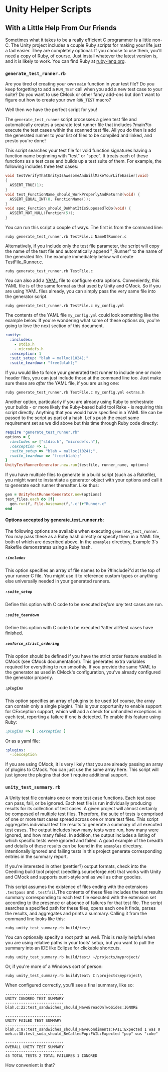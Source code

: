 # Unity Helper Scripts

## With a Little Help From Our Friends

Sometimes what it takes to be a really efficient C programmer is a little non-C.
The Unity project includes a couple Ruby scripts for making your life just a tad
easier. They are completely optional. If you choose to use them, you'll need a
copy of Ruby, of course. Just install whatever the latest version is, and it is
likely to work. You can find Ruby at [ruby-lang.org](https://ruby-labg.org/).


### `generate_test_runner.rb`

Are you tired of creating your own `main` function in your test file? Do you
keep forgetting to add a `RUN_TEST` call when you add a new test case to your
suite? Do you want to use CMock or other fancy add-ons but don't want to figure
out how to create your own `RUN_TEST` macro?

Well then we have the perfect script for you!

The `generate_test_runner` script processes a given test file and automatically
creates a separate test runner file that includes ?main?to execute the test
cases within the scanned test file. All you do then is add the generated runner
to your list of files to be compiled and linked, and presto you're done!

This script searches your test file for void function signatures having a
function name beginning with "test" or "spec". It treats each of these
functions as a test case and builds up a test suite of them. For example, the
following includes three test cases:

```C
void testVerifyThatUnityIsAwesomeAndWillMakeYourLifeEasier(void)
{
  ASSERT_TRUE(1);
}
void test_FunctionName_should_WorkProperlyAndReturn8(void) {
  ASSERT_EQUAL_INT(8, FunctionName());
}
void spec_Function_should_DoWhatItIsSupposedToDo(void) {
  ASSERT_NOT_NULL(Function(5));
}
```

You can run this script a couple of ways. The first is from the command line:

```Shell
ruby generate_test_runner.rb TestFile.c NameOfRunner.c
```

Alternatively, if you include only the test file parameter, the script will copy
the name of the test file and automatically append "_Runner" to the name of the
generated file. The example immediately below will create TestFile_Runner.c.

```Shell
ruby generate_test_runner.rb TestFile.c
```

You can also add a [YAML](http://www.yaml.org/) file to configure extra options.
Conveniently, this YAML file is of the same format as that used by Unity and
CMock. So if you are using YAML files already, you can simply pass the very same
file into the generator script.

```Shell
ruby generate_test_runner.rb TestFile.c my_config.yml
```

The contents of the YAML file `my_config.yml` could look something like the
example below. If you're wondering what some of these options do, you're going
to love the next section of this document.

```YAML
:unity:
  :includes:
    - stdio.h
    - microdefs.h
  :cexception: 1
  :suit_setup: "blah = malloc(1024);"
  :suite_teardown: "free(blah);"
```

If you would like to force your generated test runner to include one or more
header files, you can just include those at the command line too. Just make sure
these are _after_ the YAML file, if you are using one:

```Shell
ruby generate_test_runner.rb TestFile.c my_config.yml extras.h
```

Another option, particularly if you are already using Ruby to orchestrate your
builds - or more likely the Ruby-based build tool Rake - is requiring this
script directly. Anything that you would have specified in a YAML file can be
passed to the script as part of a hash. Let's push the exact same requirement
set as we did above but this time through Ruby code directly:

```Ruby
require "generate_test_runner.rb"
options = {
  :includes => ["stdio.h", "microdefs.h"],
  :cexception => 1,
  :suite_setup => "blah = malloc(1024);",
  :suite_teardown => "free(blah);"
}
UnityTestRunnerGenerator.new.run(testfile, runner_name, options)
```

If you have multiple files to generate in a build script (such as a Rakefile),
you might want to instantiate a generator object with your options and call it
to generate each runner thereafter. Like thus:

```Ruby
gen = UnityTestRunnerGenerator.new(options)
test_files.each do |f|
  gen.run(f, File.basename(f,'.c')+"Runner.c"
end
```

#### Options accepted by generate_test_runner.rb:

The following options are available when executing `generate_test_runner`. You
may pass these as a Ruby hash directly or specify them in a YAML file, both of
which are described above. In the `examples` directory, Example 3's Rakefile
demonstrates using a Ruby hash.


##### `:includes`

This option specifies an array of file names to be ?#include?'d at the top of
your runner C file. You might use it to reference custom types or anything else
universally needed in your generated runners.


##### `:suite_setup`

Define this option with C code to be executed _before any_ test cases are run.


##### `:suite_teardown`

Define this option with C code to be executed ?after all?test cases have
finished.


##### `:enforce_strict_ordering`

This option should be defined if you have the strict order feature enabled in
CMock (see CMock documentation). This generates extra variables required for
everything to run smoothly. If you provide the same YAML to the generator as
used in CMock's configuration, you've already configured the generator properly.


##### `:plugins`

This option specifies an array of plugins to be used (of course, the array can
contain only a single plugin). This is your opportunity to enable support for
CException support, which will add a check for unhandled exceptions in each
test, reporting a failure if one is detected. To enable this feature using Ruby:

```Ruby
:plugins => [ :cexception ]
```

Or as a yaml file:

```YAML
:plugins:
  -:cexception
```

If you are using CMock, it is very likely that you are already passing an array
of plugins to CMock. You can just use the same array here. This script will just
ignore the plugins that don't require additional support.


### `unity_test_summary.rb`

A Unity test file contains one or more test case functions. Each test case can
pass, fail, or be ignored. Each test file is run individually producing results
for its collection of test cases. A given project will almost certainly be
composed of multiple test files. Therefore, the suite of tests is comprised of
one or more test cases spread across one or more test files. This script
aggregates individual test file results to generate a summary of all executed
test cases. The output includes how many tests were run, how many were ignored,
and how many failed. In addition, the output includes a listing of which
specific tests were ignored and failed. A good example of the breadth and
details of these results can be found in the `examples` directory. Intentionally
ignored and failing tests in this project generate corresponding entries in the
summary report.

If you're interested in other (prettier?) output formats, check into the
Ceedling build tool project (ceedling.sourceforge.net) that works with Unity and
CMock and supports xunit-style xml as well as other goodies.

This script assumes the existence of files ending with the extensions
`.testpass` and `.testfail`.The contents of these files includes the test
results summary corresponding to each test file executed with the extension set
according to the presence or absence of failures for that test file. The script
searches a specified path for these files, opens each one it finds, parses the
results, and aggregates and prints a summary. Calling it from the command line
looks like this:

```Shell
ruby unity_test_summary.rb build/test/
```

You can optionally specify a root path as well. This is really helpful when you
are using relative paths in your tools' setup, but you want to pull the summary
into an IDE like Eclipse for clickable shortcuts.

```Shell
ruby unity_test_summary.rb build/test/ ~/projects/myproject/
```

Or, if you're more of a Windows sort of person:

```Shell
ruby unity_test_summary.rb build\teat\ C:\projects\myproject\
```

When configured correctly, you'll see a final summary, like so:

```Shell
--------------------------
UNITY IGNORED TEST SUMMARY
--------------------------
blah.c:22:test_sandwiches_should_HaveBreadOnTwoSides:IGNORE

-------------------------
UNITY FAILED TEST SUMMARY
-------------------------
blah.c:87:test_sandwiches_should_HaveCondiments:FAIL:Expected 1 was 0
meh.c:38:test_soda_should_BeCalledPop:FAIL:Expected "pop" was "coke"

--------------------------
OVERALL UNITY TEST SUMMARY
--------------------------
45 TOTAL TESTS 2 TOTAL FAILURES 1 IGNORED
```

How convenient is that?
